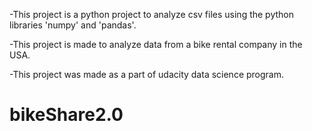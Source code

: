 -This project is a python project to analyze csv files using the python libraries 'numpy' and 'pandas'.

-This project is made to analyze data from a bike rental company in the USA.

-This project was made as a part of udacity data science program.

# bikeShare2.0
